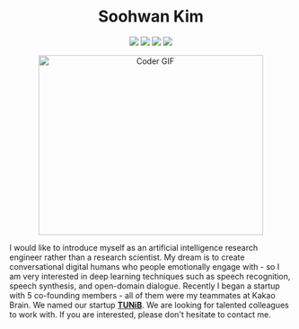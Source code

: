 <h1 align="center">Soohwan Kim</h1>
    
<!-- Typing SVG by DenverCoder1 - https://github.com/DenverCoder1/readme-typing-svg
<p align="center">
  <a href="https://github.com/sooftware/sooftware"><img src="https://readme-typing-svg.herokuapp.com?center=true&vCenter=true&lines=Code+lover;NLP+Engineer+at+TUNiB&height=45"></a>
</p>
-->
  
<p align="center">
  <a href="https://github.com/sooftware/sooftware"><img src="https://img.shields.io/github/followers/sooftware?style=social"></a>
  <a href="https://github.com/sooftware/sooftware"><img src="https://img.shields.io/github/stars/sooftware?style=social"></a>
  <a href="https://sites.google.com/view/sooftware"><img src="https://img.shields.io/badge/webpage-8EC220?&logo=GoFundMe&logoColor=white"></a>
  <a href="https://github.com/sooftware/sooftware/blob/master/Awesome_CV.pdf"><img src="https://img.shields.io/badge/resume-8EC220?&logo=GoFundMe&logoColor=white"></a>  
</p>
  
<p  align="center"><img src="https://github.com/sooftware/sooftware/blob/master/images/code.gif" alt="Coder GIF" width="400" height="320">
  
I would like to introduce myself as an artificial intelligence research engineer rather than a research scientist. My dream is to create conversational digital humans who people emotionally engage with - so I am very interested in deep learning techniques such as speech recognition, speech synthesis, and open-domain dialogue. Recently I began a startup with 5 co-founding members - all of them were my teammates at Kakao Brain. We named our startup **[TUNiB](http://www.tunib.ai/)**. We are looking for talented colleagues to work with. If you are interested, please don't hesitate to contact me.


